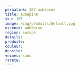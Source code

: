 ```yaml
---
permalink: 107-aubépine
title: aubépine
sku: 107
image: /img/produits/default.jpg
essence: aubépine
region: europe
details: 
produits: 
couleur: 
densite: 
veines: sans
rarete: 
---
```

